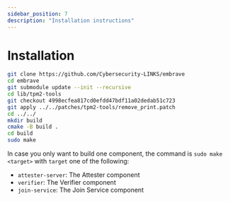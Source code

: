 ```yaml
---
sidebar_position: 7
description: "Installation instructions"
---
```

# Installation

```sh
git clone https://github.com/Cybersecurity-LINKS/embrave
cd embrave
git submodule update --init --recursive
cd lib/tpm2-tools
git checkout 4998ecfea817cd0efdd47bdf11a02dedab51c723
git apply ../../patches/tpm2-tools/remove_print.patch
cd ../../
mkdir build
cmake -B build .
cd build
sudo make
```
In case you only want to build one component, the command is ``sudo make <target>``  with ``target`` one of the following:

- ``attester-server``: The Attester component
- ``verifier``: The Verifier component
- ``join-service``: The Join Service component


